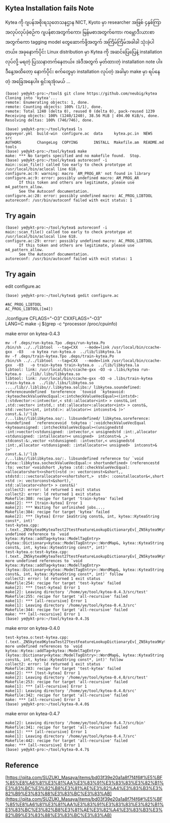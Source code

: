## Kytea Installation fails Note

Kytea ကို ဂျပန်အစိုးရသုတေသနဌာန NICT, Kyoto မှာ researcher အဖြစ် ၄နှစ်ကြာ အလုပ်လုပ်ခဲ့စဉ်က ဂျပန်စာအတွက်ကော၊ မြန်မစာအတွက်ကော၊ ကမ္ဘောဒီးယားစာအတွက်ကော tagging model တွေဆောက်ဖို့အတွက် အကြိမ်ကြိမ်အခါခါ သုံးခဲ့ပါတယ်။ အခုနောက်ပိုင်း Linux distribution မှာ Kytea ကို အဆင်ပြေပြေနဲ့ installation လုပ်လို့ မရတဲ့ ပြဿနာတက်နေတယ်။ အဲဒီအတွက် မှတ်ထားတဲ့ installation note ပါ။ ဒီနေ့အထိတော့ နောက်ပိုင်း စက်တွေမှာ installation လုပ်တဲ့ အခါမှာ make မှာ ရပ်နေတဲ့ အခြေအနေပါ။ ရှင်းရအုံးမယ် ...
```
(base) ye@ykt-pro:~/tool$ git clone https://github.com/neubig/kytea
Cloning into 'kytea'...
remote: Enumerating objects: 1, done.
remote: Counting objects: 100% (1/1), done.
remote: Total 1240 (delta 0), reused 0 (delta 0), pack-reused 1239
Receiving objects: 100% (1240/1240), 38.56 MiB | 494.00 KiB/s, done.
Resolving deltas: 100% (746/746), done.
```

```
(base) ye@ykt-pro:~/tool/kytea$ ls
appveyor.yml  build-win  configure.ac  data     kytea.pc.in  NEWS       src
AUTHORS       ChangeLog  COPYING       INSTALL  Makefile.am  README.md  tools
(base) ye@ykt-pro:~/tool/kytea$ make
make: *** No targets specified and no makefile found.  Stop.
(base) ye@ykt-pro:~/tool/kytea$ autoreconf -i
main::scan_file() called too early to check prototype at /usr/local/bin/aclocal line 618.
configure.ac:9: warning: macro `AM_PROG_AR' not found in library
configure.ac:9: error: possibly undefined macro: AM_PROG_AR
      If this token and others are legitimate, please use m4_pattern_allow.
      See the Autoconf documentation.
configure.ac:28: error: possibly undefined macro: AC_PROG_LIBTOOL
autoreconf: /usr/bin/autoconf failed with exit status: 1
```


## Try again

```
(base) ye@ykt-pro:~/tool/kytea$ autoreconf -i
main::scan_file() called too early to check prototype at /usr/local/bin/aclocal line 618.
configure.ac:29: error: possibly undefined macro: AC_PROG_LIBTOOL
      If this token and others are legitimate, please use m4_pattern_allow.
      See the Autoconf documentation.
autoreconf: /usr/bin/autoconf failed with exit status: 1
```

## Try again

edit configure.ac  

```
(base) ye@ykt-pro:~/tool/kytea$ gedit configure.ac 
```

```
#AC_PROG_LIBTOOL
AC_PROG_LIBTOOL([m4])
```

./configure CFLAGS="-O3" CXXFLAGS="-O3"  
LANG=C make -j $(grep -c ^processor /proc/cpuinfo)  

make error on kytea-0.4.3  


```
mv -f .deps/run-kytea.Tpo .deps/run-kytea.Po
/bin/sh ../../libtool  --tag=CXX   --mode=link /usr/local/bin/ccache-gxx  -O3   -o kytea run-kytea.o  ../lib/libkytea.la 
mv -f .deps/train-kytea.Tpo .deps/train-kytea.Po
/bin/sh ../../libtool  --tag=CXX   --mode=link /usr/local/bin/ccache-gxx  -O3   -o train-kytea train-kytea.o  ../lib/libkytea.la 
libtool: link: /usr/local/bin/ccache-gxx -O3 -o .libs/kytea run-kytea.o  ../lib/.libs/libkytea.so
libtool: link: /usr/local/bin/ccache-gxx -O3 -o .libs/train-kytea train-kytea.o  ../lib/.libs/libkytea.so
..../lib//.liblibs//.libkytea.solibs:/ libkytea.soundefined:  referenceundefined  toreference  `tovoid  `kyteavoid: :kyteacheckValueVecEqual:<:intcheckValueVecEqual><(intstd>:(:stdvector:<:intvector,< std::allocator<int> > const&,int ,std::vector< intstd,: std::allocator<:allocator<int> > const&, std::vector<int, intstd:>: allocator>< intconst>& )>' 
const.&.)/'lib
/...libs//liblibkytea.so/:. libsundefined/ libkytea.soreference:  toundefined  `referencevoid  tokytea :`:voidcheckValueVecEqual <kyteaunsigned: :intcheckValueVecEqual><(unsignedstd :int:>vector(<stdunsigned: :intvector,< unsignedstd :int:,allocator <stdunsigned: :intallocator>< unsigned>  intconst>& ,>  stdconst:&:,vector <stdunsigned: :intvector,< unsignedstd :int:,allocator <stdunsigned: :intallocator>< unsigned>  intconst>& )>' 
const.&.)/'lib
/...libs//liblibkytea.so/:. libsundefined reference to/ `void kytea::libkytea.socheckValueVecEqual:< shortundefined> (referencestd :to: vector`<voidshort ,kytea :std::checkValueVecEqual:<allocatorshort<>short(>std :>: vectorconst<&short,,  stdstd::::vectorallocator<<shortshort,>  std>: :constallocator&<,short >std :>: vectorconst<&short),' 
std::allocator<short> > const&)'
collect2: error: ld returned 1 exit status
collect2: error: ld returned 1 exit status
Makefile:388: recipe for target 'train-kytea' failed
make[2]: *** [train-kytea] Error 1
make[2]: *** Waiting for unfinished jobs....
Makefile:384: recipe for target 'kytea' failed
make[2]: *** [kytea] Error 1eaString const&, int, kytea::KyteaString const*, int)'
test-kytea.cpp:(.text._ZN5kytea9KyteaTest27testFeatureLookupDictionaryEv[_ZN5kytea9KyteaTest27testFeatureLookupDictionaryEv]+0x1b8): undefined reference to `void kytea::Kytea::addTag<kytea::ModelTagEntry>(kytea::Dictionary<kytea::ModelTagEntry>::WordMap&, kytea::KyteaString const&, int, kytea::KyteaString const*, int)'
test-kytea.o:test-kytea.cpp:(.text._ZN5kytea9KyteaTest27testFeatureLookupDictionaryEv[_ZN5kytea9KyteaTest27testFeatureLookupDictionaryEv]+0x20e): more undefined references to `void kytea::Kytea::addTag<kytea::ModelTagEntry>(kytea::Dictionary<kytea::ModelTagEntry>::WordMap&, kytea::KyteaString const&, int, kytea::KyteaString const*, int)' follow
collect2: error: ld returned 1 exit status
Makefile:254: recipe for target 'test-kytea' failed
make[2]: *** [test-kytea] Error 1
make[2]: Leaving directory '/home/ye/tool/kytea-0.4.3/src/test'
Makefile:255: recipe for target 'all-recursive' failed
make[1]: *** [all-recursive] Error 1
make[1]: Leaving directory '/home/ye/tool/kytea-0.4.3/src'
Makefile:344: recipe for target 'all-recursive' failed
make: *** [all-recursive] Error 1
(base) ye@ykt-pro:~/tool/kytea-0.4.3$ 
```

make error on kytea-0.4.0  

```
test-kytea.o:test-kytea.cpp:(.text._ZN5kytea9KyteaTest27testFeatureLookupDictionaryEv[_ZN5kytea9KyteaTest27testFeatureLookupDictionaryEv]+0x20e): more undefined references to `void kytea::Kytea::addTag<kytea::ModelTagEntry>(kytea::Dictionary<kytea::ModelTagEntry>::WordMap&, kytea::KyteaString const&, int, kytea::KyteaString const*, int)' follow
collect2: error: ld returned 1 exit status
Makefile:283: recipe for target 'test-kytea' failed
make[2]: *** [test-kytea] Error 1
make[2]: Leaving directory '/home/ye/tool/kytea-0.4.0/src/test'
Makefile:253: recipe for target 'all-recursive' failed
make[1]: *** [all-recursive] Error 1
make[1]: Leaving directory '/home/ye/tool/kytea-0.4.0/src'
Makefile:342: recipe for target 'all-recursive' failed
make: *** [all-recursive] Error 1
(base) ye@ykt-pro:~/tool/kytea-0.4.0$ 
```

make error on kytea-0.4.7  
```
make[2]: Leaving directory '/home/ye/tool/kytea-0.4.7/src/bin'
Makefile:341: recipe for target 'all-recursive' failed
make[1]: *** [all-recursive] Error 1
make[1]: Leaving directory '/home/ye/tool/kytea-0.4.7/src'
Makefile:442: recipe for target 'all-recursive' failed
make: *** [all-recursive] Error 1
(base) ye@ykt-pro:~/tool/kytea-0.4.7$
```

## Reference  
[https://qiita.com/SUZUKI_Masaya/items/bd03f39e20a1a8f7f4f6#%E5%BF%85%E8%A6%81%E3%81%AA%E3%83%91%E3%83%83%E3%82%B1%E3%83%BC%E3%82%B8%E3%81%AE%E3%82%A4%E3%83%B3%E3%82%B9%E3%83%88%E3%83%BC%E3%83%AB](https://qiita.com/SUZUKI_Masaya/items/bd03f39e20a1a8f7f4f6#%E5%BF%85%E8%A6%81%E3%81%AA%E3%83%91%E3%83%83%E3%82%B1%E3%83%BC%E3%82%B8%E3%81%AE%E3%82%A4%E3%83%B3%E3%82%B9%E3%83%88%E3%83%BC%E3%83%AB)  

